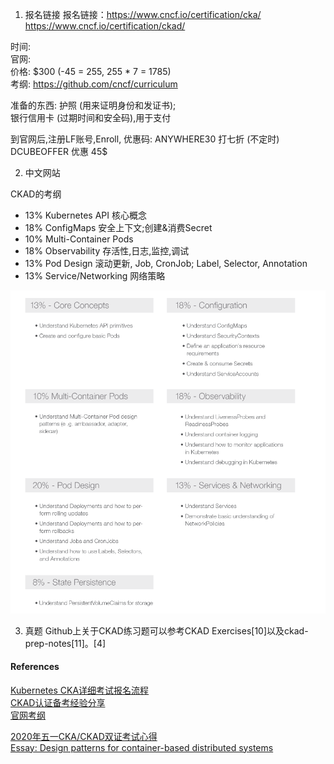 
1. 报名链接
报名链接：https://www.cncf.io/certification/cka/
         https://www.cncf.io/certification/ckad/

时间:  
官网:  
价格:  $300 (-45 = 255, 255 * 7 = 1785)  
考纲:  https://github.com/cncf/curriculum  

准备的东西:
    护照 (用来证明身份和发证书);  
    银行信用卡 (过期时间和安全码),用于支付   

到官网后,注册LF账号,Enroll,
    优惠码: ANYWHERE30 打七折 (不定时)  
    DCUBEOFFER 优惠 45$

2. 中文网站

CKAD的考纲

- 13% Kubernetes API 核心概念  
- 18% ConfigMaps  安全上下文;创建&消费Secret  
- 10% Multi-Container Pods  
- 18% Observability 存活性,日志,监控,调试  
- 13% Pod Design 滚动更新, Job, CronJob; Label, Selector, Annotation
- 13% Service/Networking 网络策略

![ckad-img](ckad-curri.png)

3. 真题
Github上关于CKAD练习题可以参考CKAD Exercises[10]以及ckad-prep-notes[11]。[4]


#### References
[Kubernetes CKA详细考试报名流程](https://blog.csdn.net/zhouwenjun0820/article/details/105881653)  
[CKAD认证备考经验分享](https://xiaozhou.net/tips-to-pass-the-ckad-exam-2020-09-26.html)  
[官网考纲](https://github.com/cncf/curriculum)

[2020年五一CKA/CKAD双证考试心得](https://zhuanlan.zhihu.com/p/138291642)  
[Essay: Design patterns for container-based distributed systems](https://link.zhihu.com/?target=https%3A//www.usenix.org/system/files/conference/hotcloud16/hotcloud16_burns.pdf)
